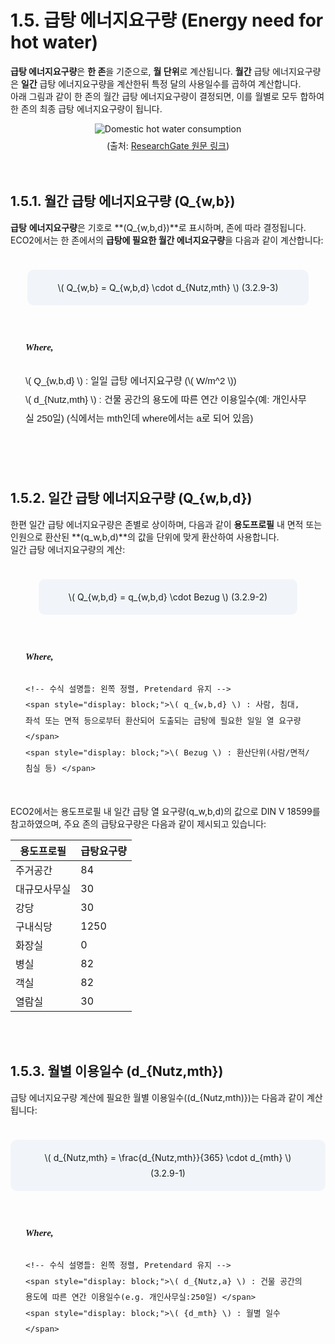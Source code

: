 # 1.5. 급탕 에너지요구량 (Energy need for hot water)

**급탕 에너지요구량**은 **한 존**을 기준으로, **월 단위**로 계산됩니다.
**월간** 급탕 에너지요구량은 **일간** 급탕 에너지요구량을 계산한뒤 특정 달의 사용일수를 곱하여 계산합니다. 
<br>
아래 그림과 같이 한 존의 월간 급탕 에너지요구량이 결정되면, 이를 월별로 모두 합하여 한 존의 최종 급탕 에너지요구량이 됩니다.

<div style="text-align: center;">
  <img src="https://www.researchgate.net/publication/267435585/figure/fig4/AS:667861970337800@1536242110522/Amount-of-domestic-hot-water-consumption-in-an-apartment-by-month.png" 
       alt="Domestic hot water consumption" 
       style="max-width: 80%; height: auto;" />

  <div style="font-size: 14px; margin-top: 8px;">
    (출처: <a href="https://www.researchgate.net/publication/267435585" target="_blank">ResearchGate 원문 링크</a>)
  </div>
</div>


<br>
<br>

## 1.5.1. 월간 급탕 에너지요구량 \(Q_{w,b}\)

**급탕** **에너지요구량**은 기호로 **\(Q_{w,b,d}\)**로 표시하며, 존에 따라 결정됩니다.   
ECO2에서는 한 존에서의 **급탕에 필요한 월간 에너지요구량**을 다음과 같이 계산합니다:


<div style="text-align: center; margin-top: 24px; margin-bottom: 8px;">
  <div style="
    display: inline-block;
    background-color: #F1F5F9;
    border-radius: 10px;
    padding: 16px 48px;
    line-height: 1.8;
    margin-top: 1em;
    margin-bottom: 2em;
  ">
 \( Q_{w,b} = Q_{w,b,d} \cdot d_{Nutz,mth}  \)  (3.2.9-3)
  </div>
</div>

<!-- ✅ Where 이하: 완전히 별도의 블록으로 분리 -->
<div style="
  display: flex;
  justify-content: center;
  font-family: Pretendard, sans-serif;
  font-size: 15px;
  margin-top: 0px;
">
  <div style="
    text-align: left;
    line-height: 2;
    padding: 16px 24px;
    border-radius: 0px;
  ">
    <!-- Where 텍스트: 독립적, 굵고 이탤릭 -->
    <div style="
      font-style: italic;
      font-weight: bold;
      font-family: 'Times New Roman', 'Cambria Math', serif;
      margin-bottom: 24px;
    ">
      Where,
    </div>
    <!-- 수식 설명들: 왼쪽 정렬, Pretendard 유지 -->
    <span style="display: block;">\( Q_{w,b,d} \) : 일일 급탕 에너지요구량 (\( W/m^2 \))</span>
    <span style="display: block;">\( d_{Nutz,mth} \) : 건물 공간의 용도에 따른 연간 이용일수(예: 개인사무실 250일) (식에서는 mth인데 where에서는 a로 되어 있음)</span>
  </div>
</div>


<br>
<br>
<br>

## 1.5.2. 일간 급탕 에너지요구량 \(Q_{w,b,d}\)
한편 일간 급탕 에너지요구량은 존별로 상이하며, 다음과 같이 **용도프로필** 내 면적 또는 인원으로 환산된 **\(q_w,b,d\)**의 값을 단위에 맞게 환산하여 사용합니다.   
일간 급탕 에너지요구량의 계산:

<div style="text-align: center; margin-top: 24px; margin-bottom: 8px;">
  <div style="
    display: inline-block;
    background-color: #F1F5F9;
    border-radius: 10px;
    padding: 16px 48px;
    line-height: 1.8;
    margin-top: 1em;
    margin-bottom: 2em;
  ">
 \( Q_{w,b,d} = q_{w,b,d} \cdot Bezug \) (3.2.9-2)
  </div>
</div>

<!-- ✅ Where 이하: 완전히 별도의 블록으로 분리 -->
<div style="
  display: flex;
  justify-content: center;
  font-family: Pretendard, sans-serif;
  font-size: 15px;
  margin-top: 0px;
">
  <div style="
    text-align: left;
    line-height: 2;
    padding: 16px 24px;
    border-radius: 0px;
  ">
    <!-- Where 텍스트: 독립적, 굵고 이탤릭 -->
    <div style="
      font-style: italic;
      font-weight: bold;
      font-family: 'Times New Roman', 'Cambria Math', serif;
      margin-bottom: 24px;
    ">
      Where,
    </div>

    <!-- 수식 설명들: 왼쪽 정렬, Pretendard 유지 -->
    <span style="display: block;">\( q_{w,b,d} \) : 사람, 침대, 좌석 또는 면적 등으로부터 환산되어 도출되는 급탕에 필요한 일일 열 요구량 </span>
    <span style="display: block;">\( Bezug \) : 환산단위(사람/면적/침실 등) </span>
  </div>
</div>

ECO2에서는 용도프로필 내 일간 급탕 열 요구량\(q_w,b,d\)의 값으로 DIN V 18599를 참고하였으며, 주요 존의 급탕요구량은 다음과 같이 제시되고 있습니다:

| 용도프로필 | 급탕요구량 | 
|-----------|-----------|
| 주거공간 | 84 | 
| 대규모사무실 | 30 | 
| 강당 | 30 | 
| 구내식당 | 1250 | 
| 화장실 | 0 | 
| 병실 | 82 | 
| 객실 | 82 | 
| 열람실 | 30 | 


<br>
<br>


## 1.5.3. 월별 이용일수 \(d_{Nutz,mth}\)
급탕 에너지요구량 계산에 필요한 월별 이용일수\((d_{Nutz,mth)}\)는 다음과 같이 계산됩니다:

<div style="text-align: center; margin-top: 24px; margin-bottom: 8px;">
  <div style="
    display: inline-block;
    background-color: #F1F5F9;
    border-radius: 10px;
    padding: 16px 48px;
    line-height: 1.8;
    margin-top: 1em;
    margin-bottom: 2em;
  ">
 \( d_{Nutz,mth} = \frac{d_{Nutz,mth}}{365} \cdot d_{mth}   \) (3.2.9-1)
  </div>
</div>

<!-- ✅ Where 이하: 완전히 별도의 블록으로 분리 -->
<div style="
  display: flex;
  justify-content: center;
  font-family: Pretendard, sans-serif;
  font-size: 15px;
  margin-top: 0px;
">
  <div style="
    text-align: left;
    line-height: 2;
    padding: 16px 24px;
    border-radius: 0px;
  ">
    <!-- Where 텍스트: 독립적, 굵고 이탤릭 -->
    <div style="
      font-style: italic;
      font-weight: bold;
      font-family: 'Times New Roman', 'Cambria Math', serif;
      margin-bottom: 24px;
    ">
      Where,
    </div>

    <!-- 수식 설명들: 왼쪽 정렬, Pretendard 유지 -->
    <span style="display: block;">\( d_{Nutz,a} \) : 건물 공간의 용도에 따른 연간 이용일수(e.g. 개인사무실:250일) </span>
    <span style="display: block;">\( {d_mth} \) : 월별 일수 </span>
  </div>
</div>